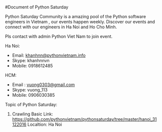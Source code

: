 #Document of Python Saturday

Python Saturday Community is a amazing pool of the Python software engineers in Vietnam , our events happen weekly. 
Discover our events and connect with our engineers in Ha Noi and Ho Cho Minh.

Pls contact with admin Python Viet Nam to join event.

Ha Noi:
- Email: khanhnn@pythonvietnam.info
- Skype: khanhnnvn
- Mobile: 0918612485

HCM:
- Email : vuong0303@gmail.com
- Skype: vuong_113
- Mobile: 0906030385

Topic of Python Saturday:

1. Crawling Basic
Link: https://github.com/pythonvietnam/pythonsaturday/tree/master/hanoi_31122016
Localtion: Ha Noi
